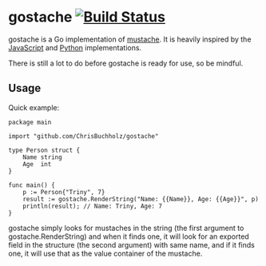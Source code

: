 gostache [![Build Status](https://travis-ci.org/ChrisBuchholz/gostache.png?branch=master)](https://travis-ci.org/ChrisBuchholz/gostache)
======

gostache is a Go implementation of [mustache](https://github.com/defunkt/mustache). It is heavily inspired by the [JavaScript](https://github.com/janl/mustache.js) and [Python](https://github.com/defunkt/pystache) implementations.

There is still a lot to do before gostache is ready for use, so be mindful.

## Usage

Quick example:

    package main

    import "github.com/ChrisBuchholz/gostache"

    type Person struct {
        Name string
        Age  int
    }

    func main() {
        p := Person{"Triny", 7}
        result := gostache.RenderString("Name: {{Name}}, Age: {{Age}}", p)
        println(result); // Name: Triny, Age: 7
    }

gostache simply looks for mustaches in the string (the first argument to
gostache.RenderString) and when it finds one, it will look for an exported
field in the structure (the second argument) with same name, and if it finds
one, it will use that as the value container of the mustache. 
